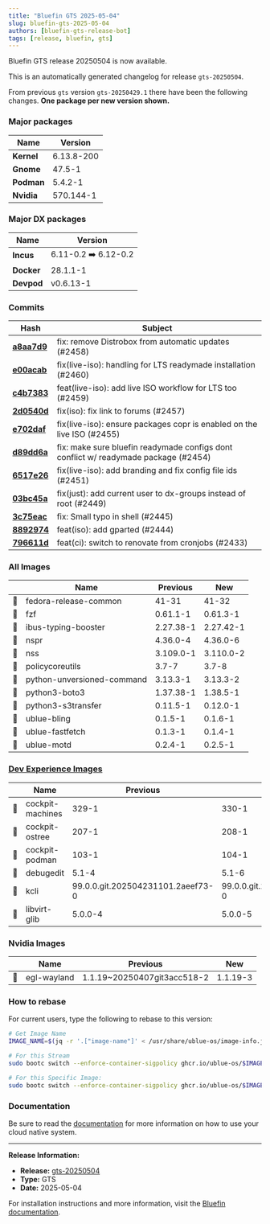 ```yaml
---
title: "Bluefin GTS 2025-05-04"
slug: bluefin-gts-2025-05-04
authors: [bluefin-gts-release-bot]
tags: [release, bluefin, gts]
---
```


Bluefin GTS release 20250504 is now available.

<!--truncate-->

This is an automatically generated changelog for release `gts-20250504`.

From previous `gts` version `gts-20250429.1` there have been the following changes. **One package per new version shown.**

### Major packages

| Name       | Version    |
| ---------- | ---------- |
| **Kernel** | 6.13.8-200 |
| **Gnome**  | 47.5-1     |
| **Podman** | 5.4.2-1    |
| **Nvidia** | 570.144-1  |

### Major DX packages

| Name       | Version              |
| ---------- | -------------------- |
| **Incus**  | 6.11-0.2 ➡️ 6.12-0.2 |
| **Docker** | 28.1.1-1             |
| **Devpod** | v0.6.13-1            |

### Commits

| Hash                                                                                               | Subject                                                                             |
| -------------------------------------------------------------------------------------------------- | ----------------------------------------------------------------------------------- |
| **[a8aa7d9](https://github.com/ublue-os/bluefin/commit/a8aa7d9048fe41e3adf1b56bfb944a40b0da383d)** | fix: remove Distrobox from automatic updates (#2458)                                |
| **[e00acab](https://github.com/ublue-os/bluefin/commit/e00acab1a3e86d357dc8a63cf4ffeb3c7a8ff283)** | fix(live-iso): handling for LTS readymade installation (#2460)                      |
| **[c4b7383](https://github.com/ublue-os/bluefin/commit/c4b7383fb4c63d90240bb1dbf1454cb178310f48)** | feat(live-iso): add live ISO workflow for LTS too (#2459)                           |
| **[2d0540d](https://github.com/ublue-os/bluefin/commit/2d0540dce6ad0e3f20aa5d78afaaecf2fa8d5506)** | fix(iso): fix link to forums (#2457)                                                |
| **[e702daf](https://github.com/ublue-os/bluefin/commit/e702daf3f2699b3d503082a52220e0aadb95ade1)** | fix(live-iso): ensure packages copr is enabled on the live ISO (#2455)              |
| **[d89dd6a](https://github.com/ublue-os/bluefin/commit/d89dd6a6f30257c7e684d8a212b2035edd82a3f6)** | fix: make sure bluefin readymade configs dont conflict w/ readymade package (#2454) |
| **[6517e26](https://github.com/ublue-os/bluefin/commit/6517e26c37ce6e96232d6618fc32910f3a919771)** | fix(live-iso): add branding and fix config file ids (#2451)                         |
| **[03bc45a](https://github.com/ublue-os/bluefin/commit/03bc45ab5487ce35d42da2518b51636c91765ab2)** | fix(just): add current user to dx-groups instead of root (#2449)                    |
| **[3c75eac](https://github.com/ublue-os/bluefin/commit/3c75eac59184afbe89250f2a4eaaf4c748b23ec8)** | fix: Small typo in shell (#2445)                                                    |
| **[8892974](https://github.com/ublue-os/bluefin/commit/88929748ce9e1feeec118f8f842eeb1dcad8e469)** | feat(iso): add gparted (#2444)                                                      |
| **[796611d](https://github.com/ublue-os/bluefin/commit/796611d7b9174d96126ada88df5ccf5f57705fe8)** | feat(ci): switch to renovate from cronjobs (#2433)                                  |

### All Images

|     | Name                       | Previous  | New       |
| --- | -------------------------- | --------- | --------- |
| 🔄  | fedora-release-common      | 41-31     | 41-32     |
| 🔄  | fzf                        | 0.61.1-1  | 0.61.3-1  |
| 🔄  | ibus-typing-booster        | 2.27.38-1 | 2.27.42-1 |
| 🔄  | nspr                       | 4.36.0-4  | 4.36.0-6  |
| 🔄  | nss                        | 3.109.0-1 | 3.110.0-2 |
| 🔄  | policycoreutils            | 3.7-7     | 3.7-8     |
| 🔄  | python-unversioned-command | 3.13.3-1  | 3.13.3-2  |
| 🔄  | python3-boto3              | 1.37.38-1 | 1.38.5-1  |
| 🔄  | python3-s3transfer         | 0.11.5-1  | 0.12.0-1  |
| 🔄  | ublue-bling                | 0.1.5-1   | 0.1.6-1   |
| 🔄  | ublue-fastfetch            | 0.1.3-1   | 0.1.4-1   |
| 🔄  | ublue-motd                 | 0.2.4-1   | 0.2.5-1   |

### [Dev Experience Images](https://docs.projectbluefin.io/bluefin-dx)

|     | Name             | Previous                          | New                               |
| --- | ---------------- | --------------------------------- | --------------------------------- |
| 🔄  | cockpit-machines | 329-1                             | 330-1                             |
| 🔄  | cockpit-ostree   | 207-1                             | 208-1                             |
| 🔄  | cockpit-podman   | 103-1                             | 104-1                             |
| 🔄  | debugedit        | 5.1-4                             | 5.1-6                             |
| 🔄  | kcli             | 99.0.0.git.202504231101.2aeef73-0 | 99.0.0.git.202505010909.9ca5237-0 |
| 🔄  | libvirt-glib     | 5.0.0-4                           | 5.0.0-5                           |

### Nvidia Images

|     | Name        | Previous                    | New      |
| --- | ----------- | --------------------------- | -------- |
| 🔄  | egl-wayland | 1.1.19~20250407git3acc518-2 | 1.1.19-3 |

### How to rebase

For current users, type the following to rebase to this version:

```bash
# Get Image Name
IMAGE_NAME=$(jq -r '.["image-name"]' < /usr/share/ublue-os/image-info.json)

# For this Stream
sudo bootc switch --enforce-container-sigpolicy ghcr.io/ublue-os/$IMAGE_NAME:gts

# For this Specific Image:
sudo bootc switch --enforce-container-sigpolicy ghcr.io/ublue-os/$IMAGE_NAME:gts-20250504
```

### Documentation

Be sure to read the [documentation](https://docs.projectbluefin.io/) for more information
on how to use your cloud native system.

---

**Release Information:**

- **Release:** [gts-20250504](https://github.com/ublue-os/bluefin/releases/tag/gts-20250504)
- **Type:** GTS
- **Date:** 2025-05-04

For installation instructions and more information, visit the [Bluefin documentation](https://docs.projectbluefin.io/).
